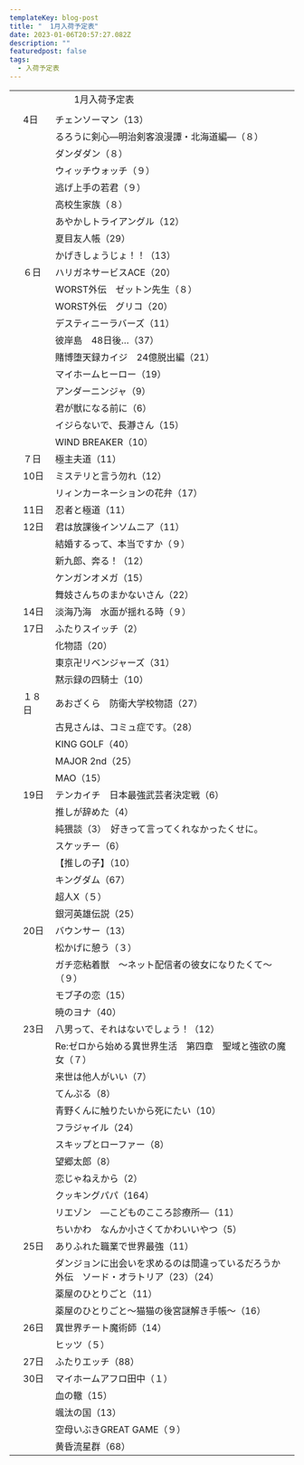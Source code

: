 ```yaml
---
templateKey: blog-post
title: "  1月入荷予定表"
date: 2023-01-06T20:57:27.082Z
description: ""
featuredpost: false
tags:
  - 入荷予定表
---
```



|                      |     |                                                |
| -------------------- | --- | ---------------------------------------------- |
| <!--StartFragment--> | 　　  | 　    1月入荷予定表                                   |
|                      |     |                                                |
|                      | 4日  | チェンソーマン（13）                                    |
|                      | 　   | るろうに剣心―明治剣客浪漫譚・北海道編―（８）                        |
|                      | 　   | ダンダダン（８）                                       |
|                      | 　   | ウィッチウォッチ（９）                                    |
|                      | 　   | 逃げ上手の若君（９）                                     |
|                      | 　   | 高校生家族（８）                                       |
|                      | 　   | あやかしトライアングル（12）                                |
|                      | 　   | 夏目友人帳（29）                                      |
|                      | 　   | かげきしょうじょ！！（13）                                 |
|                      | ６日  | ハリガネサービスACE（20）                                |
|                      | 　   | WORST外伝　ゼットン先生（８）                              |
|                      | 　   | WORST外伝　グリコ（20）                                |
|                      | 　   | デスティニーラバーズ（11）                                 |
|                      | 　   | 彼岸島　48日後…（37）                                  |
|                      | 　   | 賭博堕天録カイジ　24億脱出編（21）                            |
|                      | 　   | マイホームヒーロー（19）                                  |
|                      | 　   | アンダーニンジャ（9）                                    |
|                      | 　   | 君が獣になる前に（6）                                    |
|                      | 　   | イジらないで、長瀞さん（15）                                |
|                      | 　   | WIND BREAKER（10）                               |
|                      | ７日  | 極主夫道（11）                                       |
|                      | 10日 | ミステリと言う勿れ（12）                                  |
|                      | 　   | リィンカーネーションの花弁（17）                              |
|                      | 11日 | 忍者と極道（11）                                      |
|                      | 12日 | 君は放課後インソムニア（11）                                |
|                      | 　   | 結婚するって、本当ですか（９）                                |
|                      | 　   | 新九郎、奔る！（12）                                    |
|                      | 　   | ケンガンオメガ（15）                                    |
|                      | 　   | 舞妓さんちのまかないさん（22）                               |
|                      | 14日 | 淡海乃海　水面が揺れる時（９）                                |
|                      | 17日 | ふたりスイッチ（2）                                     |
|                      | 　   | 化物語（20）                                        |
|                      | 　   | 東京卍リベンジャーズ（31）                                 |
|                      | 　   | 黙示録の四騎士（10）                                    |
|                      | １８日 | あおざくら　防衛大学校物語（27）                              |
|                      | 　   | 古見さんは、コミュ症です。（28）                              |
|                      | 　   | KING GOLF（40）                                  |
|                      | 　   | MAJOR 2nd（25）                                  |
|                      | 　   | MAO（15）                                        |
|                      | 19日 | テンカイチ　日本最強武芸者決定戦（6）                            |
|                      | 　   | 推しが辞めた（4）                                      |
|                      | 　   | 純猥談（3）　好きって言ってくれなかったくせに。                       |
|                      | 　   | スケッチー（6）                                       |
|                      | 　   | 【推しの子】（10）                                     |
|                      | 　   | キングダム（67）                                      |
|                      | 　   | 超人X（５）                                         |
|                      | 　   | 銀河英雄伝説（25）                                     |
|                      | 20日 | バウンサー（13）                                      |
|                      | 　   | 松かげに憩う（３）                                      |
|                      | 　   | ガチ恋粘着獣　～ネット配信者の彼女になりたくて～（９）                    |
|                      | 　   | モブ子の恋（15）                                      |
|                      | 　   | 暁のヨナ（40）                                       |
|                      | 23日 | 八男って、それはないでしょう！（12）                            |
|                      | 　   | Re:ゼロから始める異世界生活　第四章　聖域と強欲の魔女（７）                |
|                      | 　   | 来世は他人がいい（7）                                    |
|                      | 　   | てんぷる（8）                                        |
|                      | 　   | 青野くんに触りたいから死にたい（10）                            |
|                      | 　   | フラジャイル（24）                                     |
|                      | 　   | スキップとローファー（8）                                  |
|                      | 　   | 望郷太郎（8）                                        |
|                      | 　   | 恋じゃねえから（2）                                     |
|                      | 　   | クッキングパパ（164）                                   |
|                      | 　   | リエゾン　―こどものこころ診療所―（11）                          |
|                      | 　   | ちいかわ　なんか小さくてかわいいやつ（5）                          |
|                      | 25日 | ありふれた職業で世界最強（11）                               |
|                      | 　   | ダンジョンに出会いを求めるのは間違っているだろうか　外伝　ソード・オラトリア（23）（24） |
|                      | 　   | 薬屋のひとりごと（11）                                   |
|                      | 　   | 薬屋のひとりごと～猫猫の後宮謎解き手帳～（16）                       |
|                      | 26日 | 異世界チート魔術師（14）                                  |
|                      | 　   | ヒッツ（５）                                         |
|                      | 27日 | ふたりエッチ（88）                                     |
|                      | 30日 | マイホームアフロ田中（１）                                  |
|                      | 　   | 血の轍（15）                                        |
|                      | 　   | 颯汰の国（13）                                       |
|                      | 　   | 空母いぶきGREAT GAME（９）                             |
|                      | 　   | 黄昏流星群（68）<!--EndFragment-->                    |